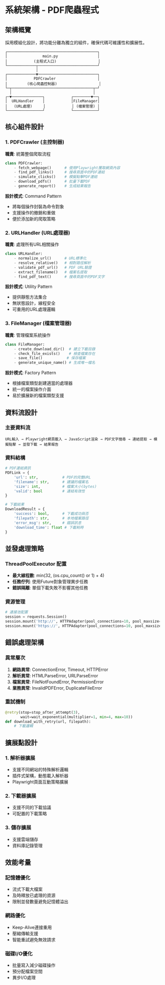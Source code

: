 # 系統架構 - PDF爬蟲程式

## 架構概覽
採用模組化設計，將功能分離為獨立的組件，確保代碼可維護性和擴展性。

```
┌─────────────────────────────────────────┐
│                main.py                  │
│            (主程式入口)                   │
└─────────────┬───────────────────────────┘
              │
┌─────────────▼───────────────────────────┐
│            PDFCrawler                   │
│         (核心爬蟲控制器)                   │
└─┬─────────────────────────────────────┬─┘
  │                                     │
┌─▼──────────────┐            ┌────────▼──┐
│  URLHandler    │            │FileManager│
│   (URL處理)     │            │ (檔案管理) │
└────────────────┘            └───────────┘
```

## 核心組件設計

### 1. PDFCrawler (主控制器)
**職責**: 統籌整個爬取流程
```python
class PDFCrawler:
    - fetch_webpage()      # 使用Playwright獲取網頁內容
    - find_pdf_links()     # 搜尋頁面中的PDF連結
    - simulate_clicks()    # 模擬點擊PDF連結
    - download_pdfs()      # 批量下載PDF
    - generate_report()    # 生成結果報告
```

**設計模式**: Command Pattern
- 將每個操作封裝為命令對象
- 支援操作的撤銷和重做
- 便於添加新的爬取策略

### 2. URLHandler (URL處理器)
**職責**: 處理所有URL相關操作
```python
class URLHandler:
    - normalize_url()      # URL標準化
    - resolve_relative()   # 相對路徑解析
    - validate_pdf_url()   # PDF URL驗證
    - extract_filename()   # 檔案名提取
    - find_pdf_text()      # 搜尋頁面中的PDF文字
```

**設計模式**: Utility Pattern
- 提供靜態方法集合
- 無狀態設計，線程安全
- 可重用的URL處理邏輯

### 3. FileManager (檔案管理器)
**職責**: 管理檔案系統操作
```python
class FileManager:
    - create_download_dir()  # 建立下載目錄
    - check_file_exists()    # 檢查檔案存在
    - save_file()           # 保存檔案
    - generate_unique_name() # 生成唯一檔名
```

**設計模式**: Factory Pattern
- 根據檔案類型創建適當的處理器
- 統一的檔案操作介面
- 易於擴展新的檔案類型支援

## 資料流設計

### 主要資料流
```
URL輸入 → Playwright網頁載入 → JavaScript渲染 → PDF文字搜尋 → 連結提取 → 模擬點擊 → 並發下載 → 結果報告
```

### 資料結構
```python
# PDF連結資訊
PDFLink = {
    'url': str,           # PDF的完整URL
    'filename': str,      # 建議的檔案名
    'size': int,          # 檔案大小(bytes)
    'valid': bool         # 連結有效性
}

# 下載結果
DownloadResult = {
    'success': bool,      # 下載成功與否
    'filepath': str,      # 本地檔案路徑
    'error_msg': str,     # 錯誤訊息
    'download_time': float # 下載耗時
}
```

## 並發處理策略

### ThreadPoolExecutor 配置
- **最大線程數**: min(32, (os.cpu_count() or 1) + 4)
- **任務佇列**: 使用Future對象管理異步任務
- **錯誤隔離**: 單個下載失敗不影響其他任務

### 資源管理
```python
# 連接池配置
session = requests.Session()
session.mount('http://', HTTPAdapter(pool_connections=10, pool_maxsize=20))
session.mount('https://', HTTPAdapter(pool_connections=10, pool_maxsize=20))
```

## 錯誤處理架構

### 異常層次
1. **網路異常**: ConnectionError, Timeout, HTTPError
2. **解析異常**: HTMLParseError, URLParseError
3. **檔案異常**: FileNotFoundError, PermissionError
4. **業務異常**: InvalidPDFError, DuplicateFileError

### 重試機制
```python
@retry(stop=stop_after_attempt(3), 
       wait=wait_exponential(multiplier=1, min=4, max=10))
def download_with_retry(url, filepath):
    # 下載邏輯
```

## 擴展點設計

### 1. 解析器擴展
- 支援不同網站的特殊解析邏輯
- 插件式架構，動態載入解析器
- Playwright頁面互動策略擴展

### 2. 下載器擴展
- 支援不同的下載協議
- 可配置的下載策略

### 3. 儲存擴展
- 支援雲端儲存
- 資料庫記錄管理

## 效能考量

### 記憶體優化
- 流式下載大檔案
- 及時釋放已處理的資源
- 限制並發數量避免記憶體溢出

### 網路優化
- Keep-Alive連接重用
- 壓縮傳輸支援
- 智能重試避免無效請求

### 磁碟I/O優化
- 批量寫入減少磁碟操作
- 預分配檔案空間
- 異步I/O處理
